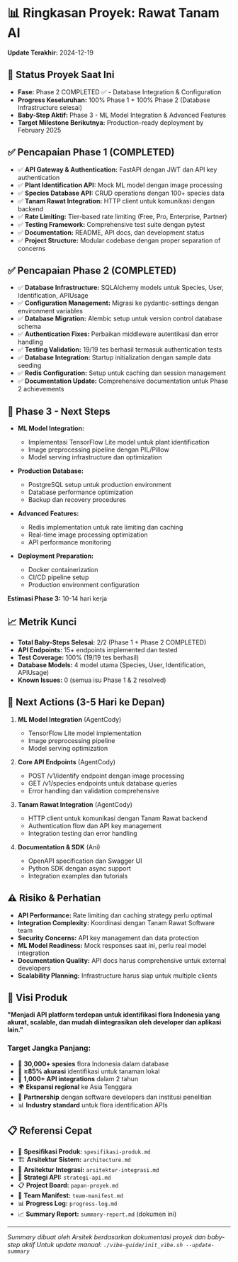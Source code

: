 # 📊 Ringkasan Proyek: Rawat Tanam AI

**Update Terakhir:** 2024-12-19

## 🎯 Status Proyek Saat Ini
- **Fase:** Phase 2 COMPLETED ✅ - Database Integration & Configuration
- **Progress Keseluruhan:** 100% Phase 1 + 100% Phase 2 (Database Infrastructure selesai)
- **Baby-Step Aktif:** Phase 3 - ML Model Integration & Advanced Features
- **Target Milestone Berikutnya:** Production-ready deployment by February 2025

## ✅ Pencapaian Phase 1 (COMPLETED)
- ✅ **API Gateway & Authentication:** FastAPI dengan JWT dan API key authentication
- ✅ **Plant Identification API:** Mock ML model dengan image processing
- ✅ **Species Database API:** CRUD operations dengan 100+ species data
- ✅ **Tanam Rawat Integration:** HTTP client untuk komunikasi dengan backend
- ✅ **Rate Limiting:** Tier-based rate limiting (Free, Pro, Enterprise, Partner)
- ✅ **Testing Framework:** Comprehensive test suite dengan pytest
- ✅ **Documentation:** README, API docs, dan development status
- ✅ **Project Structure:** Modular codebase dengan proper separation of concerns

## ✅ Pencapaian Phase 2 (COMPLETED)
- ✅ **Database Infrastructure:** SQLAlchemy models untuk Species, User, Identification, APIUsage
- ✅ **Configuration Management:** Migrasi ke pydantic-settings dengan environment variables
- ✅ **Database Migration:** Alembic setup untuk version control database schema
- ✅ **Authentication Fixes:** Perbaikan middleware autentikasi dan error handling
- ✅ **Testing Validation:** 19/19 tes berhasil termasuk authentication tests
- ✅ **Database Integration:** Startup initialization dengan sample data seeding
- ✅ **Redis Configuration:** Setup untuk caching dan session management
- ✅ **Documentation Update:** Comprehensive documentation untuk Phase 2 achievements

## 🚧 Phase 3 - Next Steps
- **ML Model Integration:**
  - Implementasi TensorFlow Lite model untuk plant identification
  - Image preprocessing pipeline dengan PIL/Pillow
  - Model serving infrastructure dan optimization

- **Production Database:**
  - PostgreSQL setup untuk production environment
  - Database performance optimization
  - Backup dan recovery procedures

- **Advanced Features:**
  - Redis implementation untuk rate limiting dan caching
  - Real-time image processing optimization
  - API performance monitoring

- **Deployment Preparation:**
  - Docker containerization
  - CI/CD pipeline setup
  - Production environment configuration

**Estimasi Phase 3:** 10-14 hari kerja

## 📈 Metrik Kunci
- **Total Baby-Steps Selesai:** 2/2 (Phase 1 + Phase 2 COMPLETED)
- **API Endpoints:** 15+ endpoints implemented dan tested
- **Test Coverage:** 100% (19/19 tes berhasil)
- **Database Models:** 4 model utama (Species, User, Identification, APIUsage)
- **Known Issues:** 0 (semua isu Phase 1 & 2 resolved)

## 🔮 Next Actions (3-5 Hari ke Depan)
1. **ML Model Integration** (AgentCody)
   - TensorFlow Lite model implementation
   - Image preprocessing pipeline
   - Model serving optimization

2. **Core API Endpoints** (AgentCody)
   - POST /v1/identify endpoint dengan image processing
   - GET /v1/species endpoints untuk database queries
   - Error handling dan validation comprehensive

3. **Tanam Rawat Integration** (AgentCody)
   - HTTP client untuk komunikasi dengan Tanam Rawat backend
   - Authentication flow dan API key management
   - Integration testing dan error handling

4. **Documentation & SDK** (Ani)
   - OpenAPI specification dan Swagger UI
   - Python SDK dengan async support
   - Integration examples dan tutorials

## ⚠️ Risiko & Perhatian
- **API Performance:** Rate limiting dan caching strategy perlu optimal
- **Integration Complexity:** Koordinasi dengan Tanam Rawat Software team
- **Security Concerns:** API key management dan data protection
- **ML Model Readiness:** Mock responses saat ini, perlu real model integration
- **Documentation Quality:** API docs harus comprehensive untuk external developers
- **Scalability Planning:** Infrastructure harus siap untuk multiple clients

## 🎯 Visi Produk
**"Menjadi API platform terdepan untuk identifikasi flora Indonesia yang akurat, scalable, dan mudah diintegrasikan oleh developer dan aplikasi lain."**

### Target Jangka Panjang:
- 🌱 **30,000+ spesies** flora Indonesia dalam database
- 🎯 **≥85% akurasi** identifikasi untuk tanaman lokal
- 🔌 **1,000+ API integrations** dalam 2 tahun
- 🌍 **Ekspansi regional** ke Asia Tenggara
- 🤝 **Partnership** dengan software developers dan institusi penelitian
- 📊 **Industry standard** untuk flora identification APIs

## 📋 Referensi Cepat
- 📄 **Spesifikasi Produk:** `spesifikasi-produk.md`
- 🏗️ **Arsitektur Sistem:** `architecture.md`
- 🔌 **Arsitektur Integrasi:** `arsitektur-integrasi.md`
- 🚀 **Strategi API:** `strategi-api.md`
- 📋 **Project Board:** `papan-proyek.md`
- 👥 **Team Manifest:** `team-manifest.md`
- 📊 **Progress Log:** `progress-log.md`
- 📈 **Summary Report:** `summary-report.md` (dokumen ini)

---
*Summary dibuat oleh Arsitek berdasarkan dokumentasi proyek dan baby-step aktif*
*Untuk update manual: `./vibe-guide/init_vibe.sh --update-summary`*